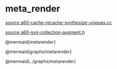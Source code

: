 # meta_render

[source a60-cache-recache-synthesize-uniques.cc](https://bdekoz.github.io/alpha60-docs/html.doxygen.20230329/a60-cache-recache-synthesize-uniques_8cc.html)

[source a60-svg-collection-augment.h](https://bdekoz.github.io/alpha60-docs/html.doxygen.20230329/a60-svg-collection-augment_8h.html)

@mermaid{metarender}

@mermaid{graphs/metarender}

@mermaid{../graphs/metarender}